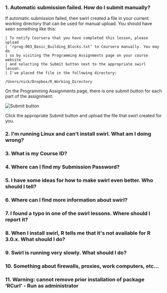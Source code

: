 ### 1. Automatic submission failed. How do I submit manually?

If automatic submission failed, then swirl created a file in your current working directory that can be used for manual upload. You should have seen something like this:

```
| To notify Coursera that you have completed this lesson, please upload
| ‘rprog-003_Basic_Building_Blocks.txt’ to Coursera manually. You may do
| so by visiting the Programming Assignments page on your course website
| and selecting the Submit button next to the appropriate swirl lesson.
| I've placed the file in the following directory:

/Users/nick/Dropbox/R_Working_Directory
```

On the Programming Assignments page, there is one submit button for each part of the assignment:

![Submit button](https://dl.dropboxusercontent.com/u/14555519/Screenshot%202014-04-07%2017.41.13.png)

Click the appropriate Submit button and upload the file that swirl created for you.

### 2. I'm running Linux and can't install swirl. What am I doing wrong?

### 3. What is my Course ID?

### 4. Where can I find my Submission Password?

### 5. I have some ideas for how to make swirl even better. Who should I tell?

### 6. Where can I find more information about swirl?

### 7. I found a typo in one of the swirl lessons. Where should I report it?

### 8. When I install swirl, R tells me that it's not available for R 3.0.x. What should I do?

### 9. Swirl is running very slowly. What should I do?

### 10. Something about firewalls, proxies, work computers, etc...

### 11. Warning: cannot remove prior installation of package ‘RCurl’ - Run as administrator